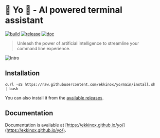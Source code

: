 # 🚀 Yo 💬 - AI powered terminal assistant

[![build](https://github.com/ekkinox/yo/actions/workflows/build.yml/badge.svg)](https://github.com/ekkinox/yo/actions/workflows/build.yml)
[![release](https://github.com/ekkinox/yo/actions/workflows/release.yml/badge.svg)](https://github.com/ekkinox/yo/actions/workflows/release.yml)
[![doc](https://github.com/ekkinox/yo/actions/workflows/doc.yml/badge.svg)](https://github.com/ekkinox/yo/actions/workflows/doc.yml)

> Unleash the power of artificial intelligence to streamline your command line experience.

![Intro](docs/_assets/intro.gif)

## Installation

```shell
curl -sS https://raw.githubusercontent.com/ekkinox/yo/main/install.sh | bash
```

You can also install it from the [available releases](https://github.com/ekkinox/yo/releases).

## Documentation

Documentation is available at [https://ekkinox.github.io/yo/](https://ekkinox.github.io/yo/).

